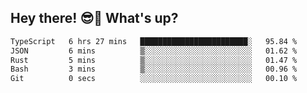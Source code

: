 ## Hey there! 😎👋 What's up?

<!--START_SECTION:waka-->

```txt
TypeScript   6 hrs 27 mins   ████████████████████████░   95.84 %
JSON         6 mins          ▒░░░░░░░░░░░░░░░░░░░░░░░░   01.62 %
Rust         5 mins          ▒░░░░░░░░░░░░░░░░░░░░░░░░   01.47 %
Bash         3 mins          ▒░░░░░░░░░░░░░░░░░░░░░░░░   00.96 %
Git          0 secs          ░░░░░░░░░░░░░░░░░░░░░░░░░   00.10 %
```

<!--END_SECTION:waka-->
